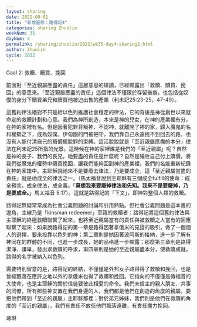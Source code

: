 ```yaml
---
layout: sharing
date: 2022-09-01
title: "新增靈修：路得記4"
categories: sharing Zhuolin
weekNum: 35
dayNum: 4
permalink: /sharing/zhuolin/2022/wk35-day4-sharing2.html
author: Zhuolin
cycle: 2022
---  
```


Gaal 2: 救贖、贖買、挽回

前面對「至近親屬應盡的責任」這層意思的研讀，已經顯露出「救贖、贖買、挽回」的意思來。「至近親屬應盡的責任」這個律法不僅限於存留後裔，也包括從奴僕的身分下贖買弟兄和贖買他被迫出售的產業（利未記25:23-25，47-49）。

這舊約律法絕對不只是給以色列維護社會穩定的律法，它的背後是神從創世以來就命定的救贖計劃和心意。我們為神所創造，本來是神的兒女，在神的產業裡有分，在神的家裡有名。但是因著犯罪背叛神、不認神，就離開了神的家，歸入魔鬼的名和權勢之下，成為奴僕。伊甸園的門被把守，我們靠自己永遠找不到回去的路，也沒有人能付清自己的贖價擺脫罪的束縛。這活脫脫就是「至近親屬應盡的本分」律法在利未記25所指的光景。這時候在神的家裡誰是我們的「至近親屬」呢？自然是神的長子、我們的長兄。祂要盡的責任是什麼呢？自然是犧牲自己付上贖價，將我們從魔鬼的權勢中贖買挽回，讓我們能夠回到神的產業裡，我們的名能重新紀錄在神的家譜中。主耶穌說祂來不是要廢去律法，乃是要成全，這「至近親屬當盡的責任」就是祂成全的律法之一。（馬太福音說到主耶穌有三個成全fulfill的使命：成全預言，成全律法，成全義。「**莫想我來要廢掉律法和先知。我來不是要廢掉，乃是要成全。**」‭‭馬太福音‬ ‭5:17‬）。這就是路得記的「下文」，即神對整個人類的救贖。

路得記無疑常常成為社會公義問題的討論和引用熱點。但社會公義問題是這本書的邊角，主線乃是「kinsman redeemer」至親的救贖者：路得記將這個舊約律法與主耶穌的終極救贖聯繫了起來，也將至近親屬當有的責任與被救贖之人當有的回應聯繫了起來：如果說路得記的第一章是路得因著拿俄米的見證的吸引，做了一個個人的選擇，要來投靠以色列的神；第二章則是她因著波阿斯的接納，進一步了解有神同在的群體的不同，也進一步成長，她的品格進一步顯露；那麼第三章則是路得潔淨、謙卑，發出求救贖的呼求，第四章則是她的至近親屬盡本分，使救贖成就，路得的名字被納入以色列。

需要特別留意的是，路得記的終結，不僅僅是外邦女子路得得了救贖和挽回，也是曾經飄落在應許之地以外的拿俄米也得了救贖和挽回。它指向的不僅僅是傳福音的大使命，也是主耶穌的關於信徒要彼此相愛的命令。我們未信主的親人朋友、共事的同僚，所有那些神安置在我們身邊的人，我們都是他們在創造的角度的親屬，要把他們帶到「至近的親屬」主耶穌那裡；對於弟兄姊妹，我們則是他們在救贖的角度的「至近的親屬」，我們有責任不放任他們飄落遠離，有責任盡力挽回。

琢琳
